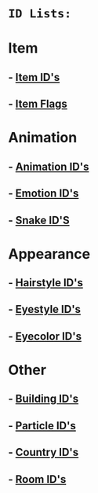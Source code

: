 # ```ID Lists:```

# Item
## - [Item ID's](https://raw.githubusercontent.com/RedShyGuy/redshyguy.github.io/master/All_ACNL_Items.txt)
## - [Item Flags](https://drive.google.com/file/d/1eavI3e6sWnDMu3CWAKo0Djp0cwPlAsI1/view)

# Animation
## - [Animation ID's](https://raw.githubusercontent.com/RedShyGuy/ACNL_ID_Lists/master/Animation_IDs.txt)
## - [Emotion ID's](https://raw.githubusercontent.com/RedShyGuy/redshyguy.github.io/master/Emotion_IDs.txt)
## - [Snake ID'S](https://raw.githubusercontent.com/RedShyGuy/ACNL_ID_Lists/master/SNAKEIDNAME.txt)

# Appearance
## - [Hairstyle ID's](https://raw.githubusercontent.com/RedShyGuy/ACNL_ID_Lists/master/HairStyles.jpg)
## - [Eyestyle ID's](https://raw.githubusercontent.com/RedShyGuy/ACNL_ID_Lists/master/Face_Sytles.jpg)
## - [Eyecolor ID's](https://raw.githubusercontent.com/RedShyGuy/ACNL_ID_Lists/master/eyecolorID.jpg)

# Other
## - [Building ID's](https://raw.githubusercontent.com/RedShyGuy/redshyguy.github.io/master/Building_IDs.txt)
## - [Particle ID's](https://raw.githubusercontent.com/RedShyGuy/redshyguy.github.io/master/Particle_IDs(1).txt)
## - [Country ID's](https://raw.githubusercontent.com/RedShyGuy/redshyguy.github.io/master/Region_IDs.txt)
## - [Room ID's](https://raw.githubusercontent.com/RedShyGuy/ACNL_ID_Lists/master/Room_IDS.txt)
